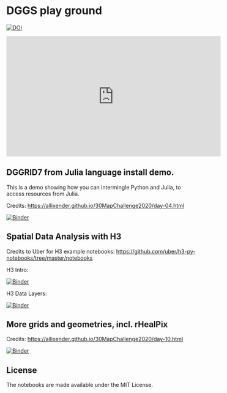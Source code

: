 # DGGS play ground

[![DOI](https://zenodo.org/badge/DOI/10.5281/zenodo.5873218.svg)](https://doi.org/10.5281/zenodo.5873218)

<iframe width="560" height="315" src="https://www.youtube.com/embed/videoseries?list=PLnRNODhZNeWJ8jeo_BAcqON0M9ntr8mMy" title="YouTube video player" frameborder="0" allow="accelerometer; autoplay; clipboard-write; encrypted-media; gyroscope; picture-in-picture" allowfullscreen></iframe>

## DGGRID7 from Julia language install demo.

This is a demo showing how you can intermingle Python and Julia, to access resources from Julia.

Credits: https://allixender.github.io/30MapChallenge2020/day-04.html

[![Binder](https://mybinder.org/badge_logo.svg)](https://mybinder.org/v2/gh/allixender/dggs_t1/HEAD?filepath=dggrid_base.ipynb)

## Spatial Data Analysis with H3

Credits to Uber for H3 example notebooks: https://github.com/uber/h3-py-notebooks/tree/master/notebooks

H3 Intro:

[![Binder](https://mybinder.org/badge_logo.svg)](https://mybinder.org/v2/gh/allixender/dggs_t1/HEAD?filepath=h3_intro.ipynb)

H3 Data Layers:

[![Binder](https://mybinder.org/badge_logo.svg)](https://mybinder.org/v2/gh/allixender/dggs_t1/HEAD?filepath=h3_unified_data_layers.ipynb)

## More grids and geometries, incl. rHealPix

Credits: https://allixender.github.io/30MapChallenge2020/day-10.html

[![Binder](https://mybinder.org/badge_logo.svg)](https://mybinder.org/v2/gh/allixender/dggs_t1/HEAD?filepath=more_grids.ipynb)

## License

The notebooks are made available under the MIT License.
